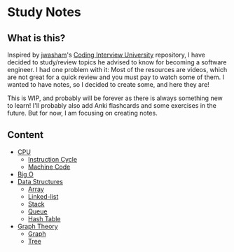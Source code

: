 # Study Notes

## What is this?

Inspired by [jwasham](https://github.com/jwasham)'s [Coding Interview University](https://github.com/jwasham/coding-interview-university) repository, I have decided to study/review topics he advised to know for becoming a software engineer. I had one problem with it: Most of the resources are videos, which are not great for a quick review and you must pay to watch some of them. I wanted to have notes, so I decided to create some, and here they are!



This is WIP, and probably will be forever as there is always something new to learn! I'll probably also add Anki flashcards and some exercises in the future. But for now, I am focusing on creating notes.

## Content

* [CPU](https://github.com/vostertag/study-notes/tree/master/CPU)  
  * [Instruction Cycle](https://github.com/vostertag/study-notes/blob/master/CPU/Instruction-cycle.md)
  * [Machine Code](https://github.com/vostertag/study-notes/blob/master/CPU/machine-code.md)
* [Big O](https://github.com/vostertag/study-notes/blob/master/Big%20O/big_o.md)
* [Data Structures](https://github.com/vostertag/study-notes/tree/master/Data%20Structures)
  * [Array](https://github.com/vostertag/study-notes/blob/master/Data%20Structures/Array/array.md)
  * [Linked-list](https://github.com/vostertag/study-notes/tree/master/Data%20Structures/Linked%20List/linkedlist.md)
  * [Stack](https://github.com/vostertag/study-notes/tree/master/Data%20Structures/Stack/stack.md)
  * [Queue](https://github.com/vostertag/study-notes/blob/master/Data%20Structures/Queue/queue.md)
  * [Hash Table](https://github.com/vostertag/study-notes/blob/master/Data%20Structures/Hash%20Table/hashtable.md)
* [Graph Theory](https://github.com/vostertag/study-notes/tree/master/Graph%20Theory)
  * [Graph](https://github.com/vostertag/study-notes/blob/master/Graph%20Theory/graph.md)
  * [Tree](https://github.com/vostertag/study-notes/blob/master/Graph%20Theory/tree.md)
